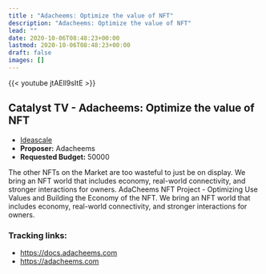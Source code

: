 ```yaml
---
title : "Adacheems: Optimize the value of NFT"
description: "Adacheems: Optimize the value of NFT"
lead: ""
date: 2020-10-06T08:48:23+00:00
lastmod: 2020-10-06T08:48:23+00:00
draft: false
images: []
---
```


{{<  youtube jtAEll9sItE >}}

## Catalyst TV - Adacheems: Optimize the value of NFT

- [Ideascale](https://cardano.ideascale.com/c/idea/...)
- **Proposer:** Adacheems
- **Requested Budget:** 50000

The other NFTs on the Market are too wasteful to just be on display. We bring an NFT world that includes economy, real-world connectivity, and stronger interactions for owners. AdaCheems NFT Project - Optimizing Use Values and Building the Economy of the NFT. We bring an NFT world that includes economy, real-world connectivity, and stronger interactions for owners.

### Tracking links:

- <https://docs.adacheems.com>
- <https://adacheems.com>



